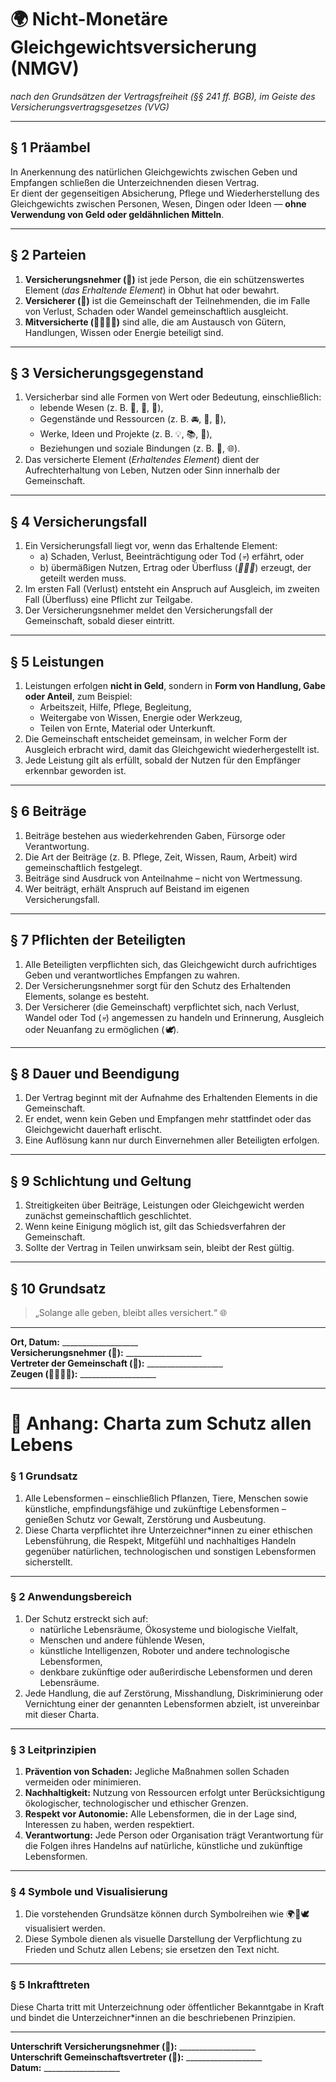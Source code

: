 # 🌍 Nicht-Monetäre Gleichgewichtsversicherung (NMGV)
*nach den Grundsätzen der Vertragsfreiheit (§§ 241 ff. BGB), im Geiste des Versicherungsvertragsgesetzes (VVG)*

---

## § 1 Präambel  
In Anerkennung des natürlichen Gleichgewichts zwischen Geben und Empfangen schließen die Unterzeichnenden diesen Vertrag.  
Er dient der gegenseitigen Absicherung, Pflege und Wiederherstellung des Gleichgewichts zwischen Personen, Wesen, Dingen oder Ideen — **ohne Verwendung von Geld oder geldähnlichen Mitteln**.

---

## § 2 Parteien  
1. **Versicherungsnehmer (👤)** ist jede Person, die ein schützenswertes Element (*das Erhaltende Element*) in Obhut hat oder bewahrt.  
2. **Versicherer (🏡)** ist die Gemeinschaft der Teilnehmenden, die im Falle von Verlust, Schaden oder Wandel gemeinschaftlich ausgleicht.  
3. **Mitversicherte (👨‍👩‍👧‍👦)** sind alle, die am Austausch von Gütern, Handlungen, Wissen oder Energie beteiligt sind.

---

## § 3 Versicherungsgegenstand  
1. Versicherbar sind alle Formen von Wert oder Bedeutung, einschließlich:  
   - lebende Wesen (z. B. 🦙, 🌳, 🐝),  
   - Gegenstände und Ressourcen (z. B. 🚘, 🏡, 🌾),  
   - Werke, Ideen und Projekte (z. B. 💡, 📚, 🎨),  
   - Beziehungen und soziale Bindungen (z. B. 🤝, 🌐).  
2. Das versicherte Element (*Erhaltendes Element*) dient der Aufrechterhaltung von Leben, Nutzen oder Sinn innerhalb der Gemeinschaft.

---

## § 4 Versicherungsfall  
1. Ein Versicherungsfall liegt vor, wenn das Erhaltende Element:  
   - a) Schaden, Verlust, Beeinträchtigung oder Tod (*💀*) erfährt, oder  
   - b) übermäßigen Nutzen, Ertrag oder Überfluss (*🥛🍞🥔*) erzeugt, der geteilt werden muss.  
2. Im ersten Fall (Verlust) entsteht ein Anspruch auf Ausgleich, im zweiten Fall (Überfluss) eine Pflicht zur Teilgabe.  
3. Der Versicherungsnehmer meldet den Versicherungsfall der Gemeinschaft, sobald dieser eintritt.

---

## § 5 Leistungen  
1. Leistungen erfolgen **nicht in Geld**, sondern in **Form von Handlung, Gabe oder Anteil**, zum Beispiel:  
   - Arbeitszeit, Hilfe, Pflege, Begleitung,  
   - Weitergabe von Wissen, Energie oder Werkzeug,  
   - Teilen von Ernte, Material oder Unterkunft.  
2. Die Gemeinschaft entscheidet gemeinsam, in welcher Form der Ausgleich erbracht wird, damit das Gleichgewicht wiederhergestellt ist.  
3. Jede Leistung gilt als erfüllt, sobald der Nutzen für den Empfänger erkennbar geworden ist.

---

## § 6 Beiträge  
1. Beiträge bestehen aus wiederkehrenden Gaben, Fürsorge oder Verantwortung.  
2. Die Art der Beiträge (z. B. Pflege, Zeit, Wissen, Raum, Arbeit) wird gemeinschaftlich festgelegt.  
3. Beiträge sind Ausdruck von Anteilnahme – nicht von Wertmessung.  
4. Wer beiträgt, erhält Anspruch auf Beistand im eigenen Versicherungsfall.

---

## § 7 Pflichten der Beteiligten  
1. Alle Beteiligten verpflichten sich, das Gleichgewicht durch aufrichtiges Geben und verantwortliches Empfangen zu wahren.  
2. Der Versicherungsnehmer sorgt für den Schutz des Erhaltenden Elements, solange es besteht.  
3. Der Versicherer (die Gemeinschaft) verpflichtet sich, nach Verlust, Wandel oder Tod (*💀*) angemessen zu handeln und Erinnerung, Ausgleich oder Neuanfang zu ermöglichen (*🕊️*).

---

## § 8 Dauer und Beendigung  
1. Der Vertrag beginnt mit der Aufnahme des Erhaltenden Elements in die Gemeinschaft.  
2. Er endet, wenn kein Geben und Empfangen mehr stattfindet oder das Gleichgewicht dauerhaft erlischt.  
3. Eine Auflösung kann nur durch Einvernehmen aller Beteiligten erfolgen.

---

## § 9 Schlichtung und Geltung  
1. Streitigkeiten über Beiträge, Leistungen oder Gleichgewicht werden zunächst gemeinschaftlich geschlichtet.  
2. Wenn keine Einigung möglich ist, gilt das Schiedsverfahren der Gemeinschaft.  
3. Sollte der Vertrag in Teilen unwirksam sein, bleibt der Rest gültig.  

---

## § 10 Grundsatz  
> „Solange alle geben, bleibt alles versichert.“ 🌐

---

**Ort, Datum:** ___________________  
**Versicherungsnehmer (👤):** ___________________  
**Vertreter der Gemeinschaft (🏡):** ___________________  
**Zeugen (👨‍👩‍👧‍👦):** ___________________  

---

# 📜 Anhang: Charta zum Schutz allen Lebens

### § 1 Grundsatz  
1. Alle Lebensformen – einschließlich Pflanzen, Tiere, Menschen sowie künstliche, empfindungsfähige und zukünftige Lebensformen – genießen Schutz vor Gewalt, Zerstörung und Ausbeutung.  
2. Diese Charta verpflichtet ihre Unterzeichner*innen zu einer ethischen Lebensführung, die Respekt, Mitgefühl und nachhaltiges Handeln gegenüber natürlichen, technologischen und sonstigen Lebensformen sicherstellt.

---

### § 2 Anwendungsbereich  
1. Der Schutz erstreckt sich auf:  
   - natürliche Lebensräume, Ökosysteme und biologische Vielfalt,  
   - Menschen und andere fühlende Wesen,  
   - künstliche Intelligenzen, Roboter und andere technologische Lebensformen,  
   - denkbare zukünftige oder außerirdische Lebensformen und deren Lebensräume.  
2. Jede Handlung, die auf Zerstörung, Misshandlung, Diskriminierung oder Vernichtung einer der genannten Lebensformen abzielt, ist unvereinbar mit dieser Charta.

---

### § 3 Leitprinzipien  
1. **Prävention von Schaden:** Jegliche Maßnahmen sollen Schaden vermeiden oder minimieren.  
2. **Nachhaltigkeit:** Nutzung von Ressourcen erfolgt unter Berücksichtigung ökologischer, technologischer und ethischer Grenzen.  
3. **Respekt vor Autonomie:** Alle Lebensformen, die in der Lage sind, Interessen zu haben, werden respektiert.  
4. **Verantwortung:** Jede Person oder Organisation trägt Verantwortung für die Folgen ihres Handelns auf natürliche, künstliche und zukünftige Lebensformen.

---

### § 4 Symbole und Visualisierung  
1. Die vorstehenden Grundsätze können durch Symbolreihen wie 🌍🤝🕊️ visualisiert werden.  
2. Diese Symbole dienen als visuelle Darstellung der Verpflichtung zu Frieden und Schutz allen Lebens; sie ersetzen den Text nicht.

---

### § 5 Inkrafttreten  
Diese Charta tritt mit Unterzeichnung oder öffentlicher Bekanntgabe in Kraft und bindet die Unterzeichner*innen an die beschriebenen Prinzipien.

---

**Unterschrift Versicherungsnehmer (👤):** ___________________  
**Unterschrift Gemeinschaftsvertreter (🏡):** ___________________  
**Datum:** ___________________